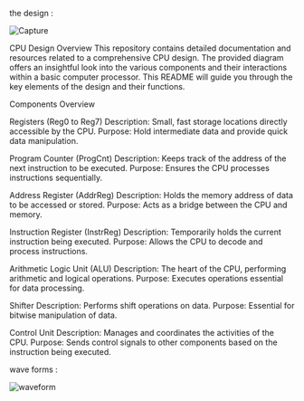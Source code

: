 the design :

![Capture](https://github.com/user-attachments/assets/94dbf6d3-e7b9-4cd0-ac7b-4ffc682e0075)




CPU Design Overview
This repository contains detailed documentation and resources related to a comprehensive CPU design. The provided diagram offers an insightful look into the various components and their interactions within a basic computer processor. This README will guide you through the key elements of the design and their functions.

Components Overview

Registers (Reg0 to Reg7)
Description: Small, fast storage locations directly accessible by the CPU.
Purpose: Hold intermediate data and provide quick data manipulation.

Program Counter (ProgCnt)
Description: Keeps track of the address of the next instruction to be executed.
Purpose: Ensures the CPU processes instructions sequentially.

Address Register (AddrReg)
Description: Holds the memory address of data to be accessed or stored.
Purpose: Acts as a bridge between the CPU and memory.

Instruction Register (InstrReg)
Description: Temporarily holds the current instruction being executed.
Purpose: Allows the CPU to decode and process instructions.

Arithmetic Logic Unit (ALU)
Description: The heart of the CPU, performing arithmetic and logical operations.
Purpose: Executes operations essential for data processing.

Shifter
Description: Performs shift operations on data.
Purpose: Essential for bitwise manipulation of data.

Control Unit
Description: Manages and coordinates the activities of the CPU.
Purpose: Sends control signals to other components based on the instruction being executed.


wave forms :


![waveform](https://github.com/user-attachments/assets/493bd1c5-f51d-408e-91bc-c25283e68d75)




